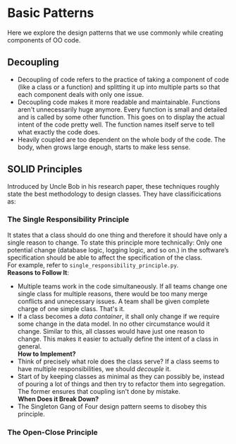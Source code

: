# Basic Patterns

Here we explore the design patterns that we use commonly while creating components of OO code.


## Decoupling

- Decoupling of code refers to the practice of taking a component of code (like a class or a function) and splitting it up into multiple parts so that each component deals with only one issue.
- Decoupling code makes it more readable and maintainable. Functions aren't unnecessarily huge anymore. Every function is small and detailed and is called by some other function. This goes on to display the actual intent of the code pretty well. The function names itself serve to tell what exactly the code does.
- Heavily coupled are too dependent on the whole body of the code. The body, when grows large enough, starts to make less sense.


## SOLID Principles

Introduced by Uncle Bob in his research paper, these techniques roughly state the best methodology to design classes. They have classificications as:


### The Single Responsibility Principle

It states that a class should do one thing and therefore it should have only a single reason to change. To state this principle more technically: Only one potential change (database logic, logging logic, and so on.) in the software’s specification should be able to affect the specification of the class. <br />
For example, refer to `single_responsibility_principle.py`. <br />
**Reasons to Follow It**:
- Multiple teams work in the code simultaneously. If all teams change one single class for multiple reasons, there would be too many merge conflicts and unnecessary issues. A team shall be given complete charge of one simple class. That's it.
- If a class becomes a *data container*, it shall only change if we require some change in the data model. In no other circumstance would it change. Similar to this, all classes would have just one reason to change. This makes it easier to actually define the intent of a class in general. <br />
**How to Implement?**
- Think of precisely what role does the class serve? If a class seems to have multiple responsibilities, we should *decouple* it.
- Start of by keeping classes as minimal as they can possibly be, instead of pouring a lot of things and then try to refactor them into segregation. The former ensures that coupling isn't done by mistake. <br />
**When Does it Break Down?**
- The Singleton Gang of Four design pattern seems to disobey this principle.


### The Open-Close Principle

